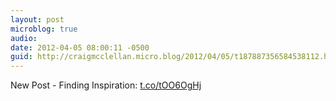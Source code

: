 ```yaml
---
layout: post
microblog: true
audio: 
date: 2012-04-05 08:00:11 -0500
guid: http://craigmcclellan.micro.blog/2012/04/05/t187887356584538112.html
---
```

New Post - Finding Inspiration: [t.co/tOO6OgHj](http://t.co/tOO6OgHj)
